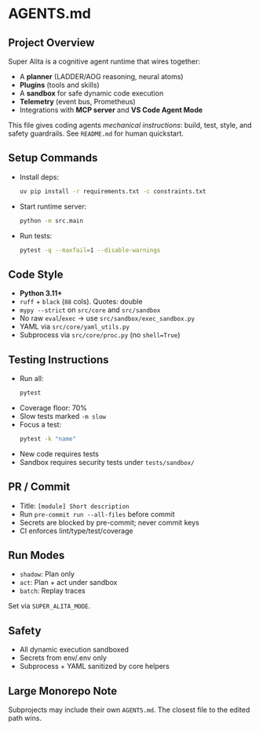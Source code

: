 # AGENTS.md

## Project Overview
Super Alita is a cognitive agent runtime that wires together:
- A **planner** (LADDER/AOG reasoning, neural atoms)
- **Plugins** (tools and skills)
- A **sandbox** for safe dynamic code execution
- **Telemetry** (event bus, Prometheus)
- Integrations with **MCP server** and **VS Code Agent Mode**

This file gives coding agents *mechanical instructions*: build, test, style, and safety guardrails. See `README.md` for human quickstart.

## Setup Commands
- Install deps:
  ```bash
  uv pip install -r requirements.txt -c constraints.txt
  ```
- Start runtime server:
  ```bash
  python -m src.main
  ```
- Run tests:
  ```bash
  pytest -q --maxfail=1 --disable-warnings
  ```

## Code Style
- **Python 3.11+**
- `ruff` + `black` (`88` cols). Quotes: double
- `mypy --strict` on `src/core` and `src/sandbox`
- No raw `eval`/`exec` → use `src/sandbox/exec_sandbox.py`
- YAML via `src/core/yaml_utils.py`
- Subprocess via `src/core/proc.py` (no `shell=True`)

## Testing Instructions
- Run all:
  ```bash
  pytest
  ```
- Coverage floor: 70%
- Slow tests marked `-m slow`
- Focus a test:
  ```bash
  pytest -k "name"
  ```
- New code requires tests
- Sandbox requires security tests under `tests/sandbox/`

## PR / Commit
- Title: `[module] Short description`
- Run `pre-commit run --all-files` before commit
- Secrets are blocked by pre-commit; never commit keys
- CI enforces lint/type/test/coverage

## Run Modes
- `shadow`: Plan only
- `act`: Plan + act under sandbox
- `batch`: Replay traces

Set via `SUPER_ALITA_MODE`.

## Safety
- All dynamic execution sandboxed
- Secrets from env/.env only
- Subprocess + YAML sanitized by core helpers

## Large Monorepo Note
Subprojects may include their own `AGENTS.md`. The closest file to the edited path wins.

